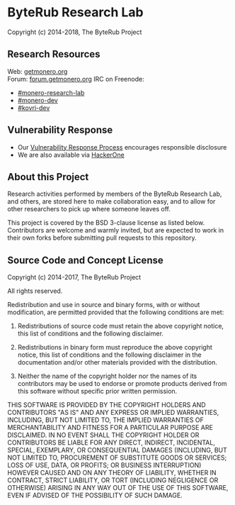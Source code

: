 # ByteRub Research Lab

Copyright (c) 2014-2018, The ByteRub Project

## Research Resources

Web: [getmonero.org](https://getmonero.org)  
Forum: [forum.getmonero.org](https://forum.getmonero.org) 
IRC on Freenode:
- [#monero-research-lab](http://webchat.freenode.net/?randomnick=1&channels=%23monero-research-lab&prompt=1&uio=d4)
- [#monero-dev](http://webchat.freenode.net/?randomnick=1&channels=%23monero-dev&prompt=1&uio=d4)
- [#kovri-dev](http://webchat.freenode.net/?randomnick=1&channels=%23kovri-dev&prompt=1&uio=d4)

## Vulnerability Response

- Our [Vulnerability Response Process](https://github.com/byterubpay/meta/blob/master/VULNERABILITY_RESPONSE_PROCESS.md) encourages responsible disclosure
- We are also available via [HackerOne](https://hackerone.com/monero)

## About this Project

Research activities performed by members of the ByteRub Research Lab, and others, are stored here to make collaboration easy, and to allow for other researchers to pick up where someone leaves off.

This project is covered by the BSD 3-clause license as listed below. Contributors are welcome and warmly invited, but are expected to work in their own forks before submitting pull requests to this repository.

## Source Code and Concept License

Copyright (c) 2014-2017, The ByteRub Project

All rights reserved.

Redistribution and use in source and binary forms, with or without modification, are permitted provided that the following conditions are met:

1. Redistributions of source code must retain the above copyright notice, this list of conditions and the following disclaimer.

2. Redistributions in binary form must reproduce the above copyright notice, this list of conditions and the following disclaimer in the documentation and/or other materials provided with the distribution.

3. Neither the name of the copyright holder nor the names of its contributors may be used to endorse or promote products derived from this software without specific prior written permission.

THIS SOFTWARE IS PROVIDED BY THE COPYRIGHT HOLDERS AND CONTRIBUTORS "AS IS" AND ANY EXPRESS OR IMPLIED WARRANTIES, INCLUDING, BUT NOT LIMITED TO, THE IMPLIED WARRANTIES OF MERCHANTABILITY AND FITNESS FOR A PARTICULAR PURPOSE ARE DISCLAIMED. IN NO EVENT SHALL THE COPYRIGHT HOLDER OR CONTRIBUTORS BE LIABLE FOR ANY DIRECT, INDIRECT, INCIDENTAL, SPECIAL, EXEMPLARY, OR CONSEQUENTIAL DAMAGES (INCLUDING, BUT NOT LIMITED TO, PROCUREMENT OF SUBSTITUTE GOODS OR SERVICES; LOSS OF USE, DATA, OR PROFITS; OR BUSINESS INTERRUPTION) HOWEVER CAUSED AND ON ANY THEORY OF LIABILITY, WHETHER IN CONTRACT, STRICT LIABILITY, OR TORT (INCLUDING NEGLIGENCE OR OTHERWISE) ARISING IN ANY WAY OUT OF THE USE OF THIS SOFTWARE, EVEN IF ADVISED OF THE POSSIBILITY OF SUCH DAMAGE.

